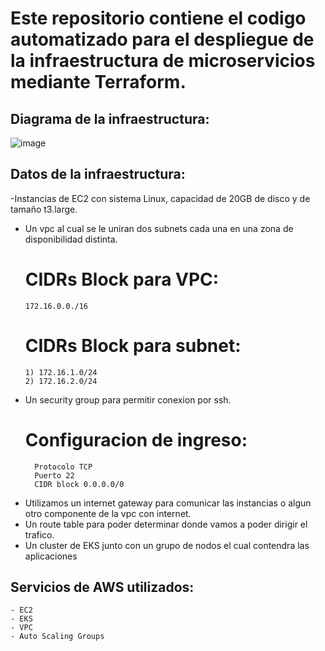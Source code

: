 # Este repositorio contiene el codigo automatizado para el despliegue de la infraestructura de microservicios mediante Terraform.

## Diagrama de la infraestructura:

   ![image](https://user-images.githubusercontent.com/88011702/175754407-35d564be-d64c-428d-af91-e851b03e0b78.png)



## Datos de la infraestructura:

-Instancias de EC2 con sistema Linux, capacidad de 20GB de disco y de tamaño t3.large.
- Un vpc al cual se le uniran dos subnets cada una en una zona de disponibilidad distinta.
    # CIDRs Block para VPC:
      172.16.0.0./16
    # CIDRs Block para subnet:
      1) 172.16.1.0/24
      2) 172.16.2.0/24
- Un security group para permitir conexion por ssh.
    # Configuracion de ingreso:
        Protocolo TCP
        Puerto 22
        CIDR block 0.0.0.0/0
        
- Utilizamos un internet gateway para comunicar las instancias o algun otro componente de la vpc con internet.
- Un route table para poder determinar donde vamos a poder dirigir el trafico.
- Un cluster de EKS junto con un grupo de nodos el cual contendra las aplicaciones
## Servicios de AWS utilizados:
    - EC2
    - EKS
    - VPC
    - Auto Scaling Groups









